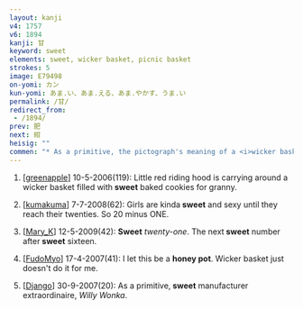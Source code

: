 ```yaml
---
layout: kanji
v4: 1757
v6: 1894
kanji: 甘
keyword: sweet
elements: sweet, wicker basket, picnic basket
strokes: 5
image: E79498
on-yomi: カン
kun-yomi: あま.い、あま.える、あま.やかす、うま.い
permalink: /甘/
redirect_from:
 - /1894/
prev: 肥
next: 紺
heisig: ""
commen: "* As a primitive, the pictograph's meaning of a <i>wicker basket</i> is used, a small one like the kind used for picnics."
---
```


1) [<a href="http://kanji.koohii.com/profile/greenapple">greenapple</a>] 10-5-2006(119): Little red riding hood is carrying around a wicker basket filled with<strong> sweet</strong> baked cookies for granny.

2) [<a href="http://kanji.koohii.com/profile/kumakuma">kumakuma</a>] 7-7-2008(62): Girls are kinda<strong> sweet</strong> and sexy until they reach their twenties. So 20 minus ONE.

3) [<a href="http://kanji.koohii.com/profile/Mary_K">Mary_K</a>] 12-5-2009(42): <strong>Sweet</strong> <em>twenty-one</em>. The next<strong> sweet</strong> number after<strong> sweet</strong> sixteen.

4) [<a href="http://kanji.koohii.com/profile/FudoMyo">FudoMyo</a>] 17-4-2007(41): I let this be a <strong>honey pot</strong>. Wicker basket just doesn&#039;t do it for me.

5) [<a href="http://kanji.koohii.com/profile/Django">Django</a>] 30-9-2007(20): As a primitive,<strong> sweet</strong> manufacturer extraordinaire, <em>Willy Wonka</em>.

